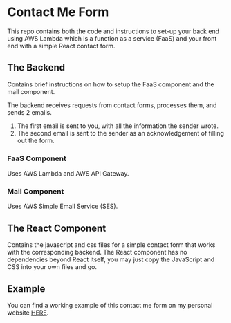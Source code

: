 # Contact Me Form

This repo contains both the code and instructions to set-up your back end using AWS Lambda which is a function as a service (FaaS) and your front end with a simple React contact form.

## The Backend

Contains brief instructions on how to setup the FaaS component and the mail component.    

The backend receives requests from contact forms, processes them, and sends 2 emails.  
1. The first email is sent to you, with all the information the sender wrote.
2. The second email is sent to the sender as an acknowledgement of filling out the form.

### FaaS Component

Uses AWS Lambda and AWS API Gateway.

### Mail Component

Uses AWS Simple Email Service (SES).

## The React Component

Contains the javascript and css files for a simple contact form that works with the corresponding backend.  The React component has no dependencies beyond React itself, you may just copy the JavaScript and CSS into your own files and go.

## Example

You can find a working example of this contact me form on my personal website [HERE](https://shaankhan.me/find-me).
